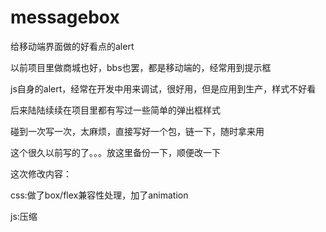 # messagebox
<p>给移动端界面做的好看点的alert</p>
<p>以前项目里做商城也好，bbs也罢，都是移动端的，经常用到提示框</p>
<p>js自身的alert，经常在开发中用来调试，很好用，但是应用到生产，样式不好看</p>
<p>后来陆陆续续在项目里都有写过一些简单的弹出框样式</p>
<p>碰到一次写一次，太麻烦，直接写好一个包，链一下，随时拿来用</p>
<p>这个很久以前写的了。。。放这里备份一下，顺便改一下</p>
<p>这次修改内容：</p>
<p>css:做了box/flex兼容性处理，加了animation</p>
<p>js:压缩</p>
